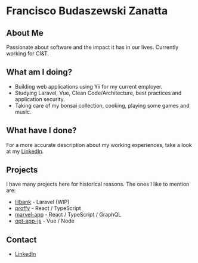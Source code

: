 # Francisco Budaszewski Zanatta

## About Me
Passionate about software and the impact it has in our lives. Currently working for CI&T.

## What am I doing?
* Building web applications using Yii for my current employer.
* Studying Laravel, Vue, Clean Code/Architecture, best practices and application security.
* Taking care of my bonsai collection, cooking, playing some games and music.

## What have I done?
For a more accurate description about my working experiences, take a look at my [LinkedIn](https://www.linkedin.com/in/francisco-budaszewski-zanatta-48ba92123/).

## Projects
I have many projects here for historical reasons. The ones I like to mention are:
* [lilbank](https://github.com/xikaos/lilbank) - Laravel (WIP) 
* [proffy](https://github.com/xikaos/proffy) - React / TypeScript
* [marvel-app](https://github.com/apollographql/apollo/pull/963) - React / TypeScript / GraphQL
* [opt-app-js](https://github.com/xikaos/otp-app-js) - Vue / Node


## Contact
* [LinkedIn](https://www.linkedin.com/in/francisco-budaszewski-zanatta-48ba92123/)
